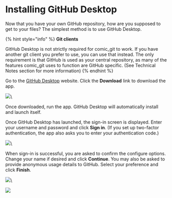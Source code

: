 # Installing GitHub Desktop

Now that you have your own GitHub repository, how are you supposed to get to your files? The simplest method is to use GitHub Desktop.

{% hint style="info" %}
**Git clients**

GitHub Desktop is not strictly required for comic\_git to work. If you have another git client you prefer to use, you can use that instead. The only requirement is that GitHub is used as your central repository, as many of the features comic\_git uses to function are GitHub specific. (See Technical Notes section for more information)
{% endhint %}

Go to the [GitHub Desktop](https://desktop.github.com/) website. Click the **Download** link to download the app.

![](https://raw.githubusercontent.com/ryanvilbrandt/comic_git/docs/docs/img/gitcomic05-download-gfw.jpeg)\


Once downloaded, run the app. GitHub Desktop will automatically install and launch itself.

Once GitHub Desktop has launched, the sign-in screen is displayed. Enter your username and password and click **Sign in**. (If you set up two-factor authentication, the app also asks you to enter your authentication code.)

![](https://raw.githubusercontent.com/ryanvilbrandt/comic_git/docs/docs/img/gitcomic06-signin-to-gfw.jpeg)\


When sign-in is successful, you are asked to confirm the configure options. Change your name if desired and click **Continue**. You may also be asked to provide anonymous usage details to GitHub. Select your preference and click **Finish**.

![](https://raw.githubusercontent.com/ryanvilbrandt/comic_git/docs/docs/img/gitcomic07-configure-gfw.jpeg)\


![](https://raw.githubusercontent.com/ryanvilbrandt/comic_git/docs/docs/img/gitcomic08-usage-stats.jpeg)
